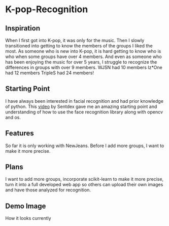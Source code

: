 # K-pop-Recognition

## Inspiration
When I first got into K-pop, it was only for the music. Then I slowly transitioned into getting to know the members of the groups I liked the most. As someone who is new into K-pop, it is hard getting to know who is who when some groups have over 4 members. And even as someone who has been enjoying the music for over 5 years, I struggle to recognize the differences in groups with over 9 members. 
WJSN had 10 members
Iz*One had 12 members
TripleS had 24 members!

## Starting Point
I have always been interested in facial recognition and had prior knowledge of python. This [video](https://youtu.be/535acCxjHCI?si=ukcc0JfOT3GHT4hr) by Sentdex gave me an amazing starting point and understanding of how to use the face recognition library along with opencv and os.

## Features
So far it is only working with NewJeans. Before I add more groups, I want to make it more precise.

## Plans
I want to add more groups, incorporate scikit-learn to make it more precise, turn it into a full developed web app so others can upload their own images and have those analyzed for recognition.  

## Demo Image

How it looks currently

